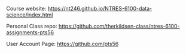Course website: https://nt246.github.io/NTRES-6100-data-science/index.html

Personal Class repo: https://github.com/therkildsen-class/ntres-6100-assignments-pts56

User Account Page: https://github.com/pts56
